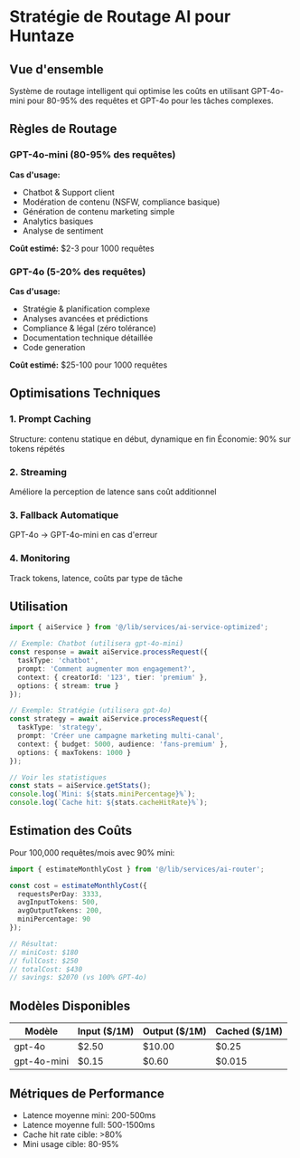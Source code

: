 # Stratégie de Routage AI pour Huntaze

## Vue d'ensemble

Système de routage intelligent qui optimise les coûts en utilisant GPT-4o-mini pour 80-95% des requêtes et GPT-4o pour les tâches complexes.

## Règles de Routage

### GPT-4o-mini (80-95% des requêtes)

**Cas d'usage:**
- Chatbot & Support client
- Modération de contenu (NSFW, compliance basique)
- Génération de contenu marketing simple
- Analytics basiques
- Analyse de sentiment

**Coût estimé:** $2-3 pour 1000 requêtes

### GPT-4o (5-20% des requêtes)

**Cas d'usage:**
- Stratégie & planification complexe
- Analyses avancées et prédictions
- Compliance & légal (zéro tolérance)
- Documentation technique détaillée
- Code generation

**Coût estimé:** $25-100 pour 1000 requêtes

## Optimisations Techniques

### 1. Prompt Caching
Structure: contenu statique en début, dynamique en fin
Économie: 90% sur tokens répétés

### 2. Streaming
Améliore la perception de latence sans coût additionnel

### 3. Fallback Automatique
GPT-4o → GPT-4o-mini en cas d'erreur

### 4. Monitoring
Track tokens, latence, coûts par type de tâche


## Utilisation

```typescript
import { aiService } from '@/lib/services/ai-service-optimized';

// Exemple: Chatbot (utilisera gpt-4o-mini)
const response = await aiService.processRequest({
  taskType: 'chatbot',
  prompt: 'Comment augmenter mon engagement?',
  context: { creatorId: '123', tier: 'premium' },
  options: { stream: true }
});

// Exemple: Stratégie (utilisera gpt-4o)
const strategy = await aiService.processRequest({
  taskType: 'strategy',
  prompt: 'Créer une campagne marketing multi-canal',
  context: { budget: 5000, audience: 'fans-premium' },
  options: { maxTokens: 1000 }
});

// Voir les statistiques
const stats = aiService.getStats();
console.log(`Mini: ${stats.miniPercentage}%`);
console.log(`Cache hit: ${stats.cacheHitRate}%`);
```

## Estimation des Coûts

Pour 100,000 requêtes/mois avec 90% mini:

```typescript
import { estimateMonthlyCost } from '@/lib/services/ai-router';

const cost = estimateMonthlyCost({
  requestsPerDay: 3333,
  avgInputTokens: 500,
  avgOutputTokens: 200,
  miniPercentage: 90
});

// Résultat:
// miniCost: $180
// fullCost: $250
// totalCost: $430
// savings: $2070 (vs 100% GPT-4o)
```

## Modèles Disponibles

| Modèle | Input ($/1M) | Output ($/1M) | Cached ($/1M) |
|--------|--------------|---------------|---------------|
| gpt-4o | $2.50 | $10.00 | $0.25 |
| gpt-4o-mini | $0.15 | $0.60 | $0.015 |

## Métriques de Performance

- Latence moyenne mini: 200-500ms
- Latence moyenne full: 500-1500ms
- Cache hit rate cible: >80%
- Mini usage cible: 80-95%

